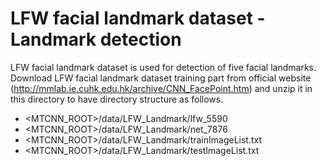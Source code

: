 # LFW facial landmark dataset - Landmark detection

LFW facial landmark dataset is used for detection of five facial landmarks. 
Download LFW facial landmark dataset training part from official website (http://mmlab.ie.cuhk.edu.hk/archive/CNN_FacePoint.htm) and unzip it in this directory to have directory structure as follows.

- <MTCNN_ROOT>/data/LFW_Landmark/lfw_5590
- <MTCNN_ROOT>/data/LFW_Landmark/net_7876
- <MTCNN_ROOT>/data/LFW_Landmark/trainImageList.txt
- <MTCNN_ROOT>/data/LFW_Landmark/testImageList.txt

